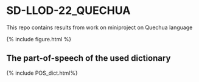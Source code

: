# SD-LLOD-22_QUECHUA
This repo contains results from work on miniproject on Quechua language

{% include figure.html %}


## The part-of-speech of the used dictionary

{% include POS_dict.html%}
